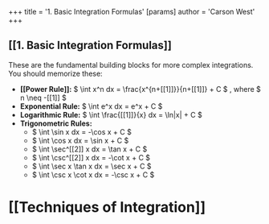 +++
 title = '1. Basic Integration Formulas'
[params]
	author = 'Carson West'
+++
## [[1. Basic Integration Formulas]] 
These are the fundamental building blocks for more complex integrations.  You should memorize these:

* **[[Power Rule]]:**  $ \int x^n dx = \frac{x^{n+[[1]]}}{n+[[1]]} + C $ , where  $ n \neq -[[1]] $ 
* **Exponential Rule:**  $ \int e^x dx = e^x + C $ 
* **Logarithmic Rule:**  $ \int \frac{[[1]]}{x} dx = \ln|x| + C $ 
* **Trigonometric Rules:**
    *  $ \int \sin x dx = -\cos x + C $ 
    *  $ \int \cos x dx = \sin x + C $ 
    *  $ \int \sec^[[2]] x dx = \tan x + C $ 
    *  $ \int \csc^[[2]] x dx = -\cot x + C $ 
    *  $ \int \sec x \tan x dx = \sec x + C $ 
    *  $ \int \csc x \cot x dx = -\csc x + C $ 

# [[Techniques of Integration]]